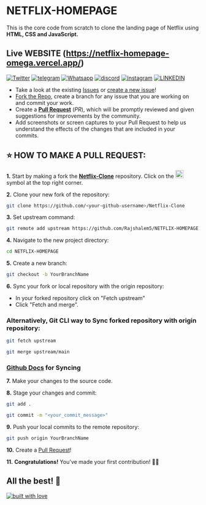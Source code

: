 # NETFLIX-HOMEPAGE

This is the core code from scratch to clone the landing page of Netflix using **HTML, CSS and JavaScript.**

##  Live WEBSITE (https://netflix-homepage-omega.vercel.app/)

[![Twitter](https://img.shields.io/twitter/url/https/github.com/nauvalazhar/bootstrap-5-login-page/.svg?style=social)](https://twitter.com/ShalemVajrapu) 
[![telegram](	https://img.shields.io/badge/Telegram-2CA5E0?style=for-the-badge&logo=telegram&logoColor=white)](https://t.me/Rajshalem)
[![Whatsapp](	https://img.shields.io/badge/WhatsApp-25D366?style=for-the-badge&logo=whatsapp&logoColor=white)](https://wa.me/qr/SLUF3BXNIKPYB1)
[![discord](https://img.shields.io/badge/Discord-5865F2?style=for-the-badge&logo=discord&logoColor=white)](https://discord.com/invite/xBwxBjud)
[![instagram](https://img.shields.io/badge/Instagram-E4405F?style=for-the-badge&logo=instagram&logoColor=white)](https://www.instagram.com/shalems_private?utm_source=ig_web_button_share_sheet&igsh=ZDNlZDc0MzIxNw==)
[![LINKEDIN](	https://img.shields.io/badge/LinkedIn-0077B5?style=for-the-badge&logo=linkedin&logoColor=white)](https://www.linkedin.com/in/rajshalem/)









- Take a look at the existing [Issues](https://github.com/Rajshalem5/NETFLIX-HOMEPAGE/issues) or [create a new issue](https://github.com/Rajshalem5/NETFLIX-HOMEPAGE/issues/new/choose)!
- [Fork the Repo](https://github.com/Rajshalem5/NETFLIX-HOMEPAGE/fork), create a branch for any issue that you are working on and commit your work.
- Create a **[Pull Request](https://github.com/Rajshalem5/NETFLIX-HOMEPAGE/compare)** (_PR_), which will be promptly reviewed and given suggestions for improvements by the community.
- Add screenshots or screen captures to your Pull Request to help us understand the effects of the changes that are included in your commits.

## ⭐ HOW TO MAKE A PULL REQUEST:

**1.** Start by making a fork the [**Netflix-Clone**](https://github.com/Rajshalem5/NETFLIX-HOMEPAGE) repository. Click on the <a href="https://github.com/Rajshalem5/NETFLIX-HOMEPAGE/fork"><img src="https://i.imgur.com/G4z1kEe.png" height="21" width="21"></a> symbol at the top right corner.

**2.** Clone your new fork of the repository:

```bash
git clone https://github.com/<your-github-username>/Netflix-Clone
```

**3.** Set upstream command:

```bash
git remote add upstream https://github.com/Rajshalem5/NETFLIX-HOMEPAGE.git
```

**4.** Navigate to the new project directory:

```bash
cd NETFLIX-HOMEPAGE
```

**5.** Create a new branch:

```bash
git checkout -b YourBranchName
```

**6.** Sync your fork or local repository with the origin repository:

- In your forked repository click on "Fetch upstream"
- Click "Fetch and merge".

### Alternatively, Git CLI way to Sync forked repository with origin repository:

```bash
git fetch upstream
```

```bash
git merge upstream/main
```

### [Github Docs](https://docs.github.com/en/github/collaborating-with-pull-requests/addressing-merge-conflicts/resolving-a-merge-conflict-on-github) for Syncing

**7.** Make your changes to the source code.

**8.** Stage your changes and commit:

```bash
git add .
```

```bash
git commit -m "<your_commit_message>"
```

**9.** Push your local commits to the remote repository:

```bash
git push origin YourBranchName
```

**10.** Create a [Pull Request](https://help.github.com/en/github/collaborating-with-issues-and-pull-requests/creating-a-pull-request)!

**11.** **Congratulations!** You've made your first contribution! 🙌🏼



## All the best! 🥇

<p align="center">

[![built with love](https://forthebadge.com/images/badges/built-with-love.svg)](https://github.com/Rajshalem5/NETFLIX-HOMEPAGE)

</p>

